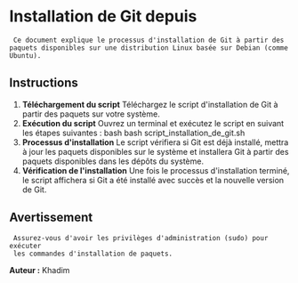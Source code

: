 # Installation de Git depuis
     Ce document explique le processus d'installation de Git à partir des paquets disponibles sur une distribution Linux basée sur Debian (comme Ubuntu).
## Instructions 
1. **Téléchargement du script**
     Téléchargez le script d'installation de Git à partir des paquets sur votre système.
2. **Exécution du script**
     Ouvrez un terminal et exécutez le script en suivant les étapes suivantes :
     bash
      bash script_installation_de_git.sh
3. **Processus d'installation**
     Le script vérifiera si Git est déjà installé, 
     mettra à jour les paquets disponibles sur le système
     et installera Git à partir des paquets disponibles dans les dépôts
     du système. 
4. **Vérification de l'installation**
     Une fois le processus d'installation terminé,
     le script affichera si Git a été installé avec succès
     et la nouvelle version de Git.
## Avertissement
     Assurez-vous d'avoir les privilèges d'administration (sudo) pour exécuter
     les commandes d'installation de paquets.
**Auteur :** 
     Khadim
